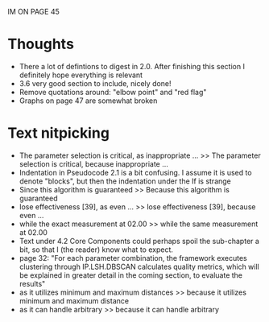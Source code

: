 IM ON PAGE 45


# Thoughts
- There a lot of defintions to digest in 2.0. After finishing this section I definitely hope everything is relevant
- 3.6 very good section to include, nicely done!
- Remove quotations around: "elbow point" and "red flag"
- Graphs on page 47 are somewhat broken

# Text nitpicking
- The parameter selection is critical, as inappropriate ... >> The parameter selection is critical, because inappropriate ...
- Indentation in Pseudocode 2.1 is a bit confusing. I assume it is used to denote "blocks", but then the indentation under the If is strange
- Since this algorithm is guaranteed >> Because this algorithm is guaranteed
- lose effectiveness [39], as even ... >>  lose effectiveness [39], because even ... 
- while the exact measurement at 02.00 >> while the same measurement at 02.00 
- Text under 4.2 Core Components could perhaps spoil the sub-chapter a bit, so that I (the reader) know what to expect.
- page 32: "For each parameter combination, the framework executes clustering through IP.LSH.DBSCAN calculates quality metrics, which will be explained in greater detail in the coming section, to evaluate the results"
- as it utilizes minimum and maximum distances >> because it utilizes minimum and maximum distance
- as it can handle arbitrary >> because it can handle arbitrary
